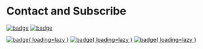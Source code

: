 # Contact and Subscribe

<!-- no translate -->

[![badge](https://img.shields.io/badge/GitHub-282c34?&style=for-the-badge)](https://github.com/disenone)
[![badge](https://img.shields.io/badge/Email-f48222?&style=for-the-badge)](mailto:disenonec@gmail.com)

[![badge](https://img.shields.io/badge/Sitemap-green?&style=flat-square){ loading=lazy }](https://disenone.github.io/sitemap.xml)
[![badge](https://img.shields.io/badge/RSS-post%20created-pcf?&style=flat-square){ loading=lazy }](https://disenone.github.io/feed_rss_created.xml)
[![badge](https://img.shields.io/badge/RSS-post%20updated-yellowgreen?&style=flat-square){ loading=lazy }](https://disenone.github.io/feed_rss_updated.xml)
